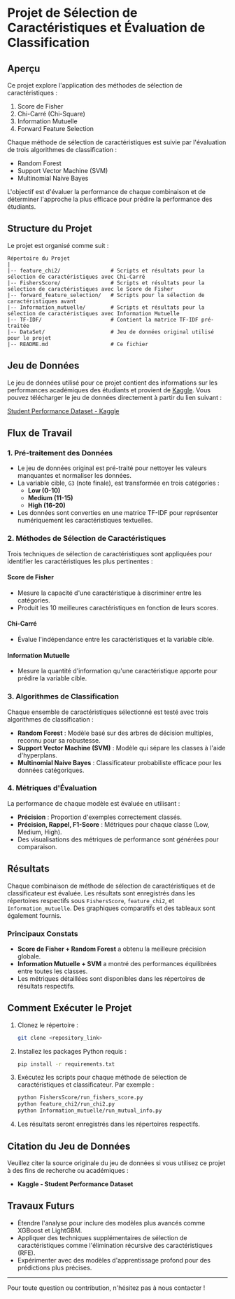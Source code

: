 # Projet de Sélection de Caractéristiques et Évaluation de Classification

## Aperçu
Ce projet explore l'application des méthodes de sélection de caractéristiques :
1. Score de Fisher
2. Chi-Carré (Chi-Square)
3. Information Mutuelle
4. Forward Feature Selection

Chaque méthode de sélection de caractéristiques est suivie par l'évaluation de trois algorithmes de classification :
- Random Forest
- Support Vector Machine (SVM)
- Multinomial Naive Bayes

L'objectif est d'évaluer la performance de chaque combinaison et de déterminer l'approche la plus efficace pour prédire la performance des étudiants.

## Structure du Projet
Le projet est organisé comme suit :

```plaintext
Répertoire du Projet
|
|-- feature_chi2/                # Scripts et résultats pour la sélection de caractéristiques avec Chi-Carré
|-- FishersScore/                # Scripts et résultats pour la sélection de caractéristiques avec le Score de Fisher
|-- forward_feature_selection/   # Scripts pour la sélection de caractéristiques avant
|-- Information_mutuelle/        # Scripts et résultats pour la sélection de caractéristiques avec Information Mutuelle
|-- TF-IDF/                      # Contient la matrice TF-IDF pré-traitée
|-- DataSet/                     # Jeu de données original utilisé pour le projet
|-- README.md                    # Ce fichier
```

## Jeu de Données
Le jeu de données utilisé pour ce projet contient des informations sur les performances académiques des étudiants et provient de [Kaggle](https://www.kaggle.com). Vous pouvez télécharger le jeu de données directement à partir du lien suivant :

[Student Performance Dataset - Kaggle](https://www.kaggle.com/datasets/devansodariya/student-performance-data)

## Flux de Travail

### 1. Pré-traitement des Données
- Le jeu de données original est pré-traité pour nettoyer les valeurs manquantes et normaliser les données.
- La variable cible, `G3` (note finale), est transformée en trois catégories :
  - **Low (0-10)**
  - **Medium (11-15)**
  - **High (16-20)**
- Les données sont converties en une matrice TF-IDF pour représenter numériquement les caractéristiques textuelles.

### 2. Méthodes de Sélection de Caractéristiques
Trois techniques de sélection de caractéristiques sont appliquées pour identifier les caractéristiques les plus pertinentes :

#### Score de Fisher
- Mesure la capacité d'une caractéristique à discriminer entre les catégories.
- Produit les 10 meilleures caractéristiques en fonction de leurs scores.

#### Chi-Carré
- Évalue l'indépendance entre les caractéristiques et la variable cible.

#### Information Mutuelle
- Mesure la quantité d'information qu'une caractéristique apporte pour prédire la variable cible.

### 3. Algorithmes de Classification
Chaque ensemble de caractéristiques sélectionné est testé avec trois algorithmes de classification :

- **Random Forest** : Modèle basé sur des arbres de décision multiples, reconnu pour sa robustesse.
- **Support Vector Machine (SVM)** : Modèle qui sépare les classes à l'aide d'hyperplans.
- **Multinomial Naive Bayes** : Classificateur probabiliste efficace pour les données catégoriques.

### 4. Métriques d'Évaluation
La performance de chaque modèle est évaluée en utilisant :
- **Précision** : Proportion d'exemples correctement classés.
- **Précision, Rappel, F1-Score** : Métriques pour chaque classe (Low, Medium, High).
- Des visualisations des métriques de performance sont générées pour comparaison.

## Résultats
Chaque combinaison de méthode de sélection de caractéristiques et de classificateur est évaluée. Les résultats sont enregistrés dans les répertoires respectifs sous `FishersScore`, `feature_chi2`, et `Information_mutuelle`. Des graphiques comparatifs et des tableaux sont également fournis.

### Principaux Constats
- **Score de Fisher + Random Forest** a obtenu la meilleure précision globale.
- **Information Mutuelle + SVM** a montré des performances équilibrées entre toutes les classes.
- Les métriques détaillées sont disponibles dans les répertoires de résultats respectifs.

## Comment Exécuter le Projet
1. Clonez le répertoire :
   ```bash
   git clone <repository_link>
   ```
2. Installez les packages Python requis :
   ```bash
   pip install -r requirements.txt
   ```
3. Exécutez les scripts pour chaque méthode de sélection de caractéristiques et classificateur. Par exemple :
   ```bash
   python FishersScore/run_fishers_score.py
   python feature_chi2/run_chi2.py
   python Information_mutuelle/run_mutual_info.py
   ```
4. Les résultats seront enregistrés dans les répertoires respectifs.

## Citation du Jeu de Données
Veuillez citer la source originale du jeu de données si vous utilisez ce projet à des fins de recherche ou académiques :

- **Kaggle - Student Performance Dataset**

## Travaux Futurs
- Étendre l'analyse pour inclure des modèles plus avancés comme XGBoost et LightGBM.
- Appliquer des techniques supplémentaires de sélection de caractéristiques comme l'élimination récursive des caractéristiques (RFE).
- Expérimenter avec des modèles d'apprentissage profond pour des prédictions plus précises.

---

Pour toute question ou contribution, n'hésitez pas à nous contacter !

